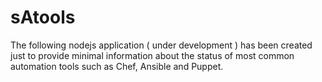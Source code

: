 # sAtools
The following nodejs application ( under development ) has been created just to provide minimal information about the status of most common automation tools such as Chef, Ansible and Puppet.
